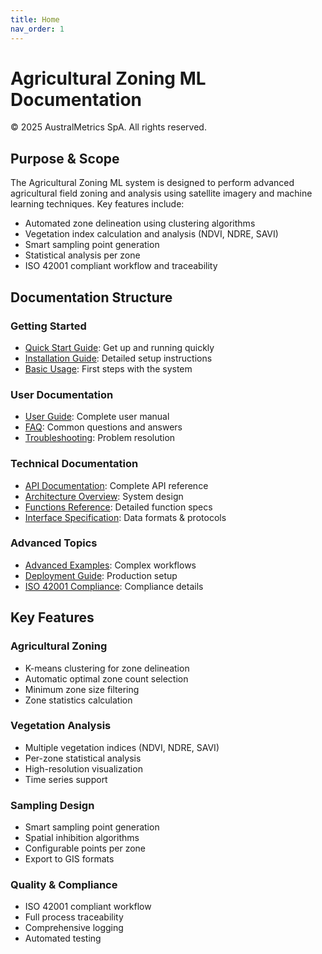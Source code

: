 ```yaml
---
title: Home
nav_order: 1
---
```


# Agricultural Zoning ML Documentation

© 2025 AustralMetrics SpA. All rights reserved.

## Purpose & Scope

The Agricultural Zoning ML system is designed to perform advanced agricultural field zoning and analysis using satellite imagery and machine learning techniques. Key features include:

- Automated zone delineation using clustering algorithms
- Vegetation index calculation and analysis (NDVI, NDRE, SAVI)
- Smart sampling point generation
- Statistical analysis per zone
- ISO 42001 compliant workflow and traceability

## Documentation Structure

### Getting Started
- [Quick Start Guide](user_guide/quick_start.html): Get up and running quickly
- [Installation Guide](user_guide/installation.html): Detailed setup instructions
- [Basic Usage](examples/basic_usage.html): First steps with the system

### User Documentation
- [User Guide](user_guide/user_guide.html): Complete user manual
- [FAQ](user_guide/faq.html): Common questions and answers
- [Troubleshooting](user_guide/troubleshooting.html): Problem resolution

### Technical Documentation
- [API Documentation](technical/api_documentation.html): Complete API reference
- [Architecture Overview](technical/architecture_overview.html): System design
- [Functions Reference](technical/functions_reference.html): Detailed function specs
- [Interface Specification](technical/interface_spec.html): Data formats & protocols

### Advanced Topics
- [Advanced Examples](examples/advanced_examples.html): Complex workflows
- [Deployment Guide](technical/deployment_guide.html): Production setup
- [ISO 42001 Compliance](compliance/iso42001_compliance.html): Compliance details

## Key Features

### Agricultural Zoning
- K-means clustering for zone delineation
- Automatic optimal zone count selection
- Minimum zone size filtering
- Zone statistics calculation

### Vegetation Analysis
- Multiple vegetation indices (NDVI, NDRE, SAVI)
- Per-zone statistical analysis
- High-resolution visualization
- Time series support

### Sampling Design
- Smart sampling point generation
- Spatial inhibition algorithms
- Configurable points per zone
- Export to GIS formats

### Quality & Compliance
- ISO 42001 compliant workflow
- Full process traceability
- Comprehensive logging
- Automated testing


